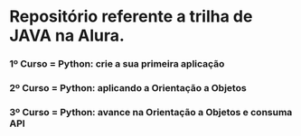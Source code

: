 # Repositório referente a trilha de JAVA na Alura.
### 1º Curso = Python: crie a sua primeira aplicação
### 2º Curso = Python: aplicando a Orientação a Objetos
### 3º Curso = Python: avance na Orientação a Objetos e consuma API
